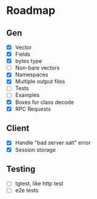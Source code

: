 # Roadmap

## Gen

- [x] Vector
- [x] Fields
- [x] bytes type
- [ ] Non-bare vectors
- [x] Namespaces
- [x] Multiple output files
- [ ] Tests
- [ ] Examples
- [x] Boxes for class decode
- [x] RPC Requests

## Client

- [x] Handle "bad server salt" error
- [x] Session storage

## Testing
- [ ] tgtest, like http test
- [ ] e2e tests
